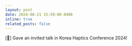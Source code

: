 ```yaml
---
layout: post
date: 2024-08-21 15:59:00-0400
inline: true
related_posts: false
---
```


[🔅] Gave an invited talk in Korea Haptics Conference 2024! 

